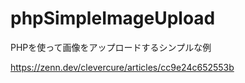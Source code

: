 # phpSimpleImageUpload
PHPを使って画像をアップロードするシンプルな例

https://zenn.dev/clevercure/articles/cc9e24c652553b
